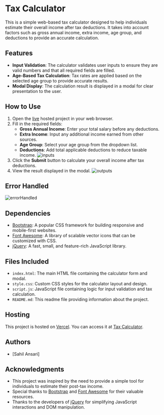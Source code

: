 # Tax Calculator
This is a simple web-based tax calculator designed to help individuals estimate their overall income after tax deductions. It takes into account factors such as gross annual income, extra income, age group, and deductions to provide an accurate calculation.

## Features

- **Input Validation**: The calculator validates user inputs to ensure they are valid numbers and that all required fields are filled.
- **Age-Based Tax Calculation**: Tax rates are applied based on the selected age group to provide accurate results.
- **Modal Display**: The calculation result is displayed in a modal for clear presentation to the user.

## How to Use

1. Open the [live](https://tax-calculator-fyle.vercel.app/) hosted project in your web browser.
2. Fill in the required fields:
   - **Gross Annual Income**: Enter your total salary before any deductions.
   - **Extra Income**: Input any additional income earned from other sources.
   - **Age Group**: Select your age group from the dropdown list.
   - **Deductions**: Add total applicable deductions to reduce taxable income.
      ![inputs](https://github.com/sahil-ansari01/taxCalculatorFyle/assets/108484457/e949cf7e-5f8c-487b-a829-0559b4d6da65)
3. Click the **Submit** button to calculate your overall income after tax deductions.
4. View the result displayed in the modal.
   ![outputs](https://github.com/sahil-ansari01/taxCalculatorFyle/assets/108484457/b118f09f-55f2-4eaa-bf7d-9b551328192e)

## Error Handled
![errorHandled](https://github.com/sahil-ansari01/taxCalculatorFyle/assets/108484457/917c7000-d9cc-411b-90ba-641fef64beeb)

## Dependencies

- [Bootstrap](https://getbootstrap.com/): A popular CSS framework for building responsive and mobile-first websites.
- [Font Awesome](https://fontawesome.com/): A library of scalable vector icons that can be customized with CSS.
- [jQuery](https://jquery.com/): A fast, small, and feature-rich JavaScript library.

## Files Included

- `index.html`: The main HTML file containing the calculator form and modal.
- `style.css`: Custom CSS styles for the calculator layout and design.
- `script.js`: JavaScript file containing logic for input validation and tax calculation.
- `README.md`: This readme file providing information about the project.

## Hosting

This project is hosted on [Vercel](https://vercel.com/). You can access it at [Tax Calculator](https://tax-calculator-fyle.vercel.app/).

## Authors

- [Sahil Ansari]

## Acknowledgments

- This project was inspired by the need to provide a simple tool for individuals to estimate their post-tax income.
- Special thanks to [Bootstrap](https://getbootstrap.com/) and [Font Awesome](https://fontawesome.com/) for their valuable resources.
- Thanks to the developers of [jQuery](https://jquery.com/) for simplifying JavaScript interactions and DOM manipulation.
